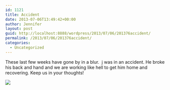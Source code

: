 ```yaml
---
id: 1121
title: Accident
date: 2013-07-06T13:49:42+00:00
author: Jennifer
layout: post
guid: http://localhost:8888/wordpress/2013/07/06/201376accident/
permalink: /2013/07/06/201376accident/
categories:
  - Uncategorized
---
```

These last few weeks have gone by in a blur.&nbsp; j was in an accident. He broke his back and hand and we are working like hell to get him home and recovering. Keep us in your thoughts!

![](http://static1.squarespace.com/static/50db6bb3e4b015296cd43789/50dfa5b1e4b0dc6320e0b5ea/52094f5be4b021ed6a260eac/1376341862727/2013-07-04+20.08.57.jpg.57.jpg?format=original)